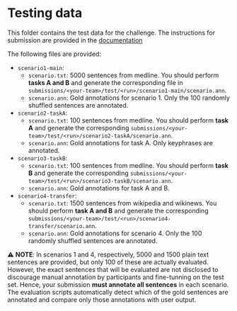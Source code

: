 # Testing data

This folder contains the test data for the challenge.
The instructions for submission are provided in the [documentation](https://knowledge-learning.github.io/ehealthkd-2020/submission)

The following files are provided:

* `scenario1-main`: 
    * `scenario.txt`: 5000 sentences from medline. You should perform **tasks A and B** and generate the corresponding file in `submissions/<your-team>/test/<run>/scenario1-main/scenario.ann`.
    * `scenario.ann`: Gold annotations for scenario 1. Only the 100 randomly shuffled sentences are annotated.
* `scenario2-taskA`:
    * `scenario.txt`: 100 sentences from medline. You should perform **task A** and generate the corresponding `submissions/<your-team>/test/<run>/scenario2-taskA/scenario.ann`.
    * `scenario.ann`: Gold annotations for task A. Only keyphrases are annotated.
* `scenario3-taskB`:
    * `scenario.txt`: 100 sentences from medline. You should perform **task B** and generate the corresponding `submissions/<your-team>/test/<run>/scenario3-taskB/scenario.ann`.
    * `scenario.ann`: Gold annotations for task A and B.
* `scenario4-transfer`:
    * `scenario.txt`: 1500 sentences from wikipedia and wikinews. You should perform **task A and B** and generate the corresponding `submissions/<your-team>/test/<run>/scenario4-transfer/scenario.ann`.
    * `scenario.ann`: Gold annotations for scenario 4. Only the 100 randomly shuffled sentences are annotated.

⚠️ **NOTE**: In scenarios 1 and 4, respectively, 5000 and 1500 plain text sentences are provided, but only 100 of these are actually evaluated. However, the exact sentences that will be evaluated are not disclosed to discourage manual annotation by participants and fine-tunning on the test set. Hence, your submission **must annotate all sentences** in each scenario. The evaluation scripts automatically detect which of the gold sentences are annotated and compare only those annotations with user output.
